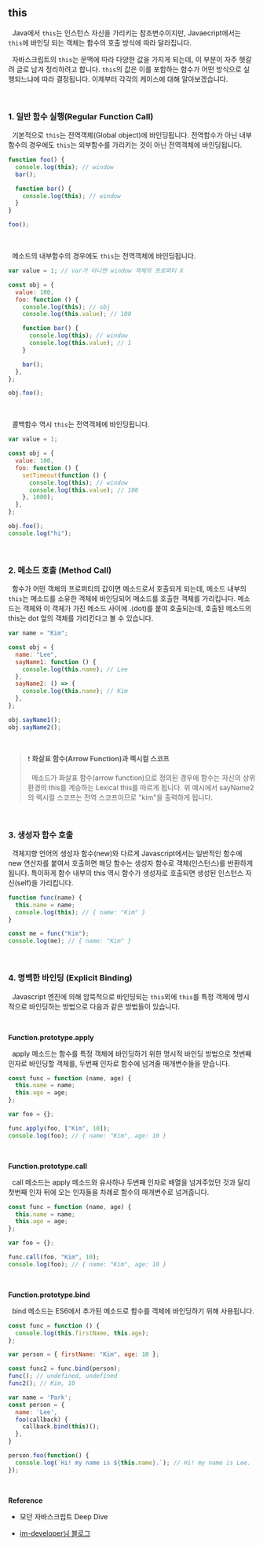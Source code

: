 ## this

&nbsp;&nbsp;Java에서 `this`는 인스턴스 자신을 가리키는 참조변수이지만, Javaecript에서는 `this`에 바인딩 되는 객체는 함수의 호출 방식에 따라 달라집니다.

&nbsp;&nbsp;자바스크립트의 `this`는 문맥에 따라 다양한 값을 가지게 되는데, 이 부분이 자주 헷갈려 글로 남겨 정리하려고 합니다. `this`의 값은 이를 포함하는 함수가 어떤 방식으로 실행되느냐에 따라 결정됩니다. 이제부터 각각의 케이스에 대해 알아보겠습니다.

<br>

### 1. 일반 함수 실행(Regular Function Call)

&nbsp;&nbsp;기본적으로 `this`는 전역객체(Global object)에 바인딩됩니다. 전역함수가 아닌 내부함수의 경우에도 `this`는 외부함수를 가리키는 것이 아닌 전역객체에 바인딩됩니다.

```javascript
function foo() {
  console.log(this); // window
  bar();

  function bar() {
    console.log(this); // window
  }
}

foo();
```

<br>

&nbsp;&nbsp;메소드의 내부함수의 경우에도 `this`는 전역객체에 바인딩됩니다.

```javascript
var value = 1; // var가 아니면 window 객체의 프로퍼티 X

const obj = {
  value: 100,
  foo: function () {
    console.log(this); // obj
    console.log(this.value); // 100

    function bar() {
      console.log(this); // window
      console.log(this.value); // 1
    }

    bar();
  },
};

obj.foo();
```

<br>

&nbsp;&nbsp;콜백함수 역시 `this`는 전역객체에 바인딩됩니다.

```javascript
var value = 1;

const obj = {
  value: 100,
  foo: function () {
    setTimeout(function () {
      console.log(this); // window
      console.log(this.value); // 100
    }, 1000);
  },
};

obj.foo();
console.log("hi");
```

<br>

### 2. 메소드 호출 (Method Call)

&nbsp;&nbsp;함수가 어떤 객체의 프로퍼티의 값이면 메소드로서 호출되게 되는데, 메소드 내부의 `this`는 메소드를 소유한 객체에 바인딩되어 메소드를 호출한 객체를 가리킵니다. 메소드는 객체와 이 객체가 가진 메소드 사이에 .(dot)를 붙여 호출되는데, 호출된 메소드의 this는 dot 앞의 객체를 가리킨다고 볼 수 있습니다.

```javascript
var name = "Kim";

const obj = {
  name: "Lee",
  sayName1: function () {
    console.log(this.name); // Lee
  },
  sayName2: () => {
    console.log(this.name); // Kim
  },
};

obj.sayName1();
obj.sayName2();
```

<br>

> ❗ **화살표 함수(Arrow Function)과 렉시컬 스코프**
>
> &nbsp;&nbsp;메소드가 화살표 함수(arrow function)으로 정의된 경우에 함수는 자신의 상위 환경의 this를 계승하는 Lexical this를 따르게 됩니다. 위 예시에서 sayName2의 렉시컬 스코프는 전역 스코프이므로 "kim"을 출력하게 됩니다.

<br>

### 3. 생성자 함수 호출

&nbsp;&nbsp;객체지향 언어의 생성자 함수(new)와 다르게 Javascript에서는 일반적인 함수에 new 연산자를 붙여서 호출하면 해당 함수는 생성자 함수로 객체(인스턴스)를 반환하게 됩니다. 특이하게 함수 내부의 this 역시 함수가 생성자로 호출되면 생성된 인스턴스 자신(self)을 가리킵니다.

```javascript
function func(name) {
  this.name = name;
  console.log(this); // { name: "Kim" }
}

const me = func("Kim");
console.log(me); // { name: "Kim" }
```

<br>

### 4. 명백한 바인딩 (Explicit Binding)

&nbsp;&nbsp;Javascript 엔진에 의해 암묵적으로 바인딩되는 `this`외에 `this`를 특정 객체에 명시적으로 바인딩하는 방법으로 다음과 같은 방법들이 있습니다.

<br>

**Function.prototype.apply**

&nbsp;&nbsp;apply 메소드는 함수를 특정 객체에 바인딩하기 위한 명시적 바인딩 방법으로 첫번째 인자로 바인딩할 객체를, 두번째 인자로 함수에 넘겨줄 매개변수들을 받습니다.

```javascript
const func = function (name, age) {
  this.name = name;
  this.age = age;
};

var foo = {};

func.apply(foo, ["Kim", 10]);
console.log(foo); // { name: "Kim", age: 10 }
```

<br>

**Function.prototype.call**

&nbsp;&nbsp;call 메소드는 apply 메소드와 유사하나 두번째 인자로 배열을 넘겨주었던 것과 달리 첫번째 인자 뒤에 오는 인자들을 차례로 함수의 매개변수로 넘겨줍니다.

```javascript
const func = function (name, age) {
  this.name = name;
  this.age = age;
};

var foo = {};

func.call(foo, "Kim", 10);
console.log(foo); // { name: "Kim", age: 10 }
```

<br>

**Function.prototype.bind**

&nbsp;&nbsp;bind 메소드는 ES6에서 추가된 메소드로 함수를 객체에 바인딩하기 위해 사용됩니다.

```javascript
const func = function () {
  console.log(this.firstName, this.age);
};

var person = { firstName: "Kim", age: 10 };

const func2 = func.bind(person);
func(); // undefined, undefined
func2(); // Kim, 10
```

```javascript
var name = 'Park';
const person = {
  name: 'Lee',
  foo(callback) {
    callback.bind(this)();
  },
}

person.foo(function() {
  console.log(`Hi! my name is ${this.name}.`); // Hi! my name is Lee.
});
```
<br>

**Reference**

- 모던 자바스크립트 Deep Dive

- [im-developer님 블로그](https://im-developer.tistory.com/96)
